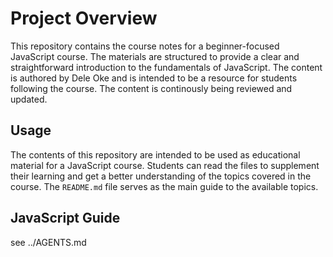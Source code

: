 # Project Overview

This repository contains the course notes for a beginner-focused JavaScript course. The materials are structured to provide a clear and straightforward introduction to the fundamentals of JavaScript. The content is authored by Dele Oke and is intended to be a resource for students following the course.
The content is continously being reviewed and updated.

## Usage
The contents of this repository are intended to be used as educational material for a JavaScript course. Students can read the files to supplement their learning and get a better understanding of the topics covered in the course. The `README.md` file serves as the main guide to the available topics.

## JavaScript Guide
see ../AGENTS.md